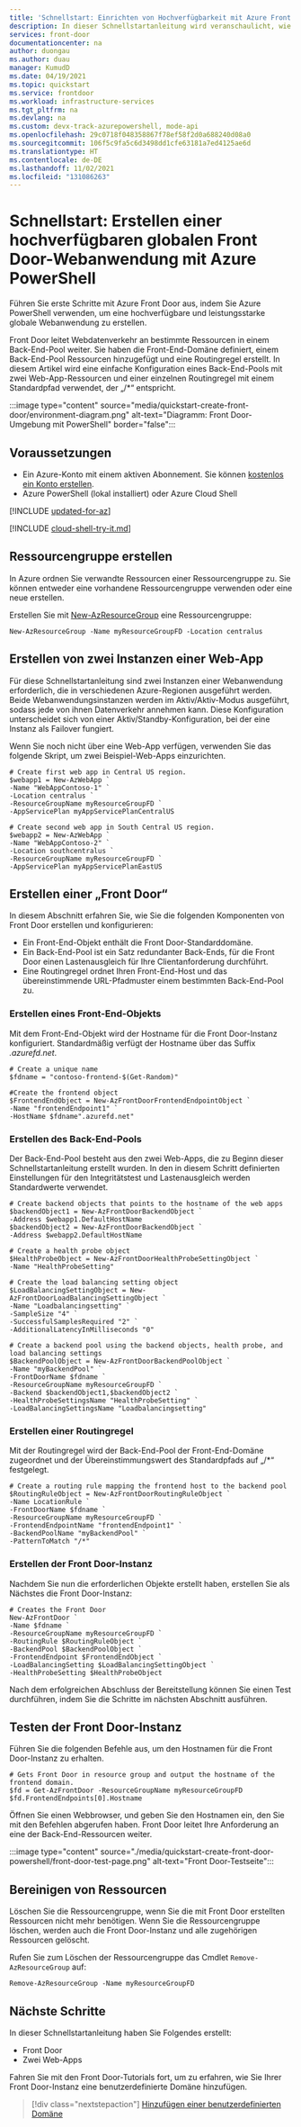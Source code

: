```yaml
---
title: 'Schnellstart: Einrichten von Hochverfügbarkeit mit Azure Front Door: Azure PowerShell'
description: In dieser Schnellstartanleitung wird veranschaulicht, wie Sie mit Azure Front Door eine hochverfügbare und leistungsstarke globale Webanwendung erstellen, indem Sie Azure PowerShell verwenden.
services: front-door
documentationcenter: na
author: duongau
ms.author: duau
manager: KumudD
ms.date: 04/19/2021
ms.topic: quickstart
ms.service: frontdoor
ms.workload: infrastructure-services
ms.tgt_pltfrm: na
ms.devlang: na
ms.custom: devx-track-azurepowershell, mode-api
ms.openlocfilehash: 29c0718f048358867f78ef58f2d0a688240d08a0
ms.sourcegitcommit: 106f5c9fa5c6d3498dd1cfe63181a7ed4125ae6d
ms.translationtype: HT
ms.contentlocale: de-DE
ms.lasthandoff: 11/02/2021
ms.locfileid: "131086263"
---
```

# <a name="quickstart-create-a-front-door-for-a-highly-available-global-web-application-using-azure-powershell"></a>Schnellstart: Erstellen einer hochverfügbaren globalen Front Door-Webanwendung mit Azure PowerShell

Führen Sie erste Schritte mit Azure Front Door aus, indem Sie Azure PowerShell verwenden, um eine hochverfügbare und leistungsstarke globale Webanwendung zu erstellen.

Front Door leitet Webdatenverkehr an bestimmte Ressourcen in einem Back-End-Pool weiter. Sie haben die Front-End-Domäne definiert, einem Back-End-Pool Ressourcen hinzugefügt und eine Routingregel erstellt. In diesem Artikel wird eine einfache Konfiguration eines Back-End-Pools mit zwei Web-App-Ressourcen und einer einzelnen Routingregel mit einem Standardpfad verwendet, der „/*“ entspricht.

:::image type="content" source="media/quickstart-create-front-door/environment-diagram.png" alt-text="Diagramm: Front Door-Umgebung mit PowerShell" border="false":::

## <a name="prerequisites"></a>Voraussetzungen

- Ein Azure-Konto mit einem aktiven Abonnement. Sie können [kostenlos ein Konto erstellen](https://azure.microsoft.com/free/?WT.mc_id=A261C142F).
- Azure PowerShell (lokal installiert) oder Azure Cloud Shell

[!INCLUDE [updated-for-az](../../includes/updated-for-az.md)]

[!INCLUDE [cloud-shell-try-it.md](../../includes/cloud-shell-try-it.md)]

## <a name="create-resource-group"></a>Ressourcengruppe erstellen

In Azure ordnen Sie verwandte Ressourcen einer Ressourcengruppe zu. Sie können entweder eine vorhandene Ressourcengruppe verwenden oder eine neue erstellen.

Erstellen Sie mit [New-AzResourceGroup](/powershell/module/az.resources/new-azresourcegroup) eine Ressourcengruppe:

```azurepowershell-interactive
New-AzResourceGroup -Name myResourceGroupFD -Location centralus
```

## <a name="create-two-instances-of-a-web-app"></a>Erstellen von zwei Instanzen einer Web-App

Für diese Schnellstartanleitung sind zwei Instanzen einer Webanwendung erforderlich, die in verschiedenen Azure-Regionen ausgeführt werden. Beide Webanwendungsinstanzen werden im Aktiv/Aktiv-Modus ausgeführt, sodass jede von ihnen Datenverkehr annehmen kann. Diese Konfiguration unterscheidet sich von einer Aktiv/Standby-Konfiguration, bei der eine Instanz als Failover fungiert.

Wenn Sie noch nicht über eine Web-App verfügen, verwenden Sie das folgende Skript, um zwei Beispiel-Web-Apps einzurichten.

```azurepowershell-interactive
# Create first web app in Central US region.
$webapp1 = New-AzWebApp `
-Name "WebAppContoso-1" `
-Location centralus `
-ResourceGroupName myResourceGroupFD `
-AppServicePlan myAppServicePlanCentralUS

# Create second web app in South Central US region.
$webapp2 = New-AzWebApp `
-Name "WebAppContoso-2" `
-Location southcentralus `
-ResourceGroupName myResourceGroupFD `
-AppServicePlan myAppServicePlanEastUS
```

## <a name="create-a-front-door"></a>Erstellen einer „Front Door“

In diesem Abschnitt erfahren Sie, wie Sie die folgenden Komponenten von Front Door erstellen und konfigurieren:
    
* Ein Front-End-Objekt enthält die Front Door-Standarddomäne.
* Ein Back-End-Pool ist ein Satz redundanter Back-Ends, für die Front Door einen Lastenausgleich für Ihre Clientanforderung durchführt.
* Eine Routingregel ordnet Ihren Front-End-Host und das übereinstimmende URL-Pfadmuster einem bestimmten Back-End-Pool zu.

### <a name="create-a-frontend-object"></a>Erstellen eines Front-End-Objekts

Mit dem Front-End-Objekt wird der Hostname für die Front Door-Instanz konfiguriert. Standardmäßig verfügt der Hostname über das Suffix *.azurefd.net*.

```azurepowershell-interactive
# Create a unique name
$fdname = "contoso-frontend-$(Get-Random)"

#Create the frontend object
$FrontendEndObject = New-AzFrontDoorFrontendEndpointObject `
-Name "frontendEndpoint1" `
-HostName $fdname".azurefd.net"
```

### <a name="create-the-backend-pool"></a>Erstellen des Back-End-Pools

Der Back-End-Pool besteht aus den zwei Web-Apps, die zu Beginn dieser Schnellstartanleitung erstellt wurden. In den in diesem Schritt definierten Einstellungen für den Integritätstest und Lastenausgleich werden Standardwerte verwendet.

```azurepowershell-interactive
# Create backend objects that points to the hostname of the web apps
$backendObject1 = New-AzFrontDoorBackendObject `
-Address $webapp1.DefaultHostName
$backendObject2 = New-AzFrontDoorBackendObject `
-Address $webapp2.DefaultHostName

# Create a health probe object
$HealthProbeObject = New-AzFrontDoorHealthProbeSettingObject `
-Name "HealthProbeSetting"

# Create the load balancing setting object
$LoadBalancingSettingObject = New-AzFrontDoorLoadBalancingSettingObject `
-Name "Loadbalancingsetting" `
-SampleSize "4" `
-SuccessfulSamplesRequired "2" `
-AdditionalLatencyInMilliseconds "0"

# Create a backend pool using the backend objects, health probe, and load balancing settings
$BackendPoolObject = New-AzFrontDoorBackendPoolObject `
-Name "myBackendPool" `
-FrontDoorName $fdname `
-ResourceGroupName myResourceGroupFD `
-Backend $backendObject1,$backendObject2 `
-HealthProbeSettingsName "HealthProbeSetting" `
-LoadBalancingSettingsName "Loadbalancingsetting"
```

### <a name="create-a-routing-rule"></a>Erstellen einer Routingregel

Mit der Routingregel wird der Back-End-Pool der Front-End-Domäne zugeordnet und der Übereinstimmungswert des Standardpfads auf „/*“ festgelegt.

```azurepowershell-interactive
# Create a routing rule mapping the frontend host to the backend pool
$RoutingRuleObject = New-AzFrontDoorRoutingRuleObject `
-Name LocationRule `
-FrontDoorName $fdname `
-ResourceGroupName myResourceGroupFD `
-FrontendEndpointName "frontendEndpoint1" `
-BackendPoolName "myBackendPool" `
-PatternToMatch "/*"
```
### <a name="create-the-front-door"></a>Erstellen der Front Door-Instanz

Nachdem Sie nun die erforderlichen Objekte erstellt haben, erstellen Sie als Nächstes die Front Door-Instanz:

```azurepowershell-interactive
# Creates the Front Door
New-AzFrontDoor `
-Name $fdname `
-ResourceGroupName myResourceGroupFD `
-RoutingRule $RoutingRuleObject `
-BackendPool $BackendPoolObject `
-FrontendEndpoint $FrontendEndObject `
-LoadBalancingSetting $LoadBalancingSettingObject `
-HealthProbeSetting $HealthProbeObject
```

Nach dem erfolgreichen Abschluss der Bereitstellung können Sie einen Test durchführen, indem Sie die Schritte im nächsten Abschnitt ausführen.

## <a name="test-the-front-door"></a>Testen der Front Door-Instanz

Führen Sie die folgenden Befehle aus, um den Hostnamen für die Front Door-Instanz zu erhalten.

```azurepowershell-interactive
# Gets Front Door in resource group and output the hostname of the frontend domain.
$fd = Get-AzFrontDoor -ResourceGroupName myResourceGroupFD
$fd.FrontendEndpoints[0].Hostname
```

Öffnen Sie einen Webbrowser, und geben Sie den Hostnamen ein, den Sie mit den Befehlen abgerufen haben. Front Door leitet Ihre Anforderung an eine der Back-End-Ressourcen weiter. 

:::image type="content" source="./media/quickstart-create-front-door-powershell/front-door-test-page.png" alt-text="Front Door-Testseite":::

## <a name="clean-up-resources"></a>Bereinigen von Ressourcen

Löschen Sie die Ressourcengruppe, wenn Sie die mit Front Door erstellten Ressourcen nicht mehr benötigen. Wenn Sie die Ressourcengruppe löschen, werden auch die Front Door-Instanz und alle zugehörigen Ressourcen gelöscht. 

Rufen Sie zum Löschen der Ressourcengruppe das Cmdlet `Remove-AzResourceGroup` auf:

```azurepowershell-interactive
Remove-AzResourceGroup -Name myResourceGroupFD
```

## <a name="next-steps"></a>Nächste Schritte

In dieser Schnellstartanleitung haben Sie Folgendes erstellt:
* Front Door
* Zwei Web-Apps

Fahren Sie mit den Front Door-Tutorials fort, um zu erfahren, wie Sie Ihrer Front Door-Instanz eine benutzerdefinierte Domäne hinzufügen.

> [!div class="nextstepaction"]
> [Hinzufügen einer benutzerdefinierten Domäne](front-door-custom-domain.md)
